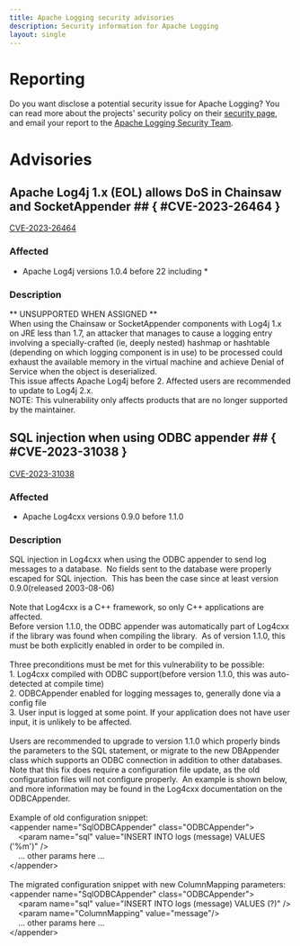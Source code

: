 ```yaml
---
title: Apache Logging security advisories
description: Security information for Apache Logging
layout: single
---
```


# Reporting

Do you want disclose a potential security issue for Apache Logging? You can read more about the projects' security policy on their [security page](None), and email your report to the  [Apache Logging Security Team](mailto:security@logging.apache.org).

# Advisories

## Apache Log4j 1.x (EOL) allows DoS in Chainsaw and SocketAppender ## { #CVE-2023-26464 }

[CVE-2023-26464](./CVE-2023-26464.cve.json)

### Affected

* Apache Log4j versions 1.0.4 before 22 including *


### Description

<div>** UNSUPPORTED WHEN ASSIGNED **</div><div>When using the Chainsaw or SocketAppender components with Log4j 1.x on JRE less than 1.7, an attacker that manages to cause a logging entry involving a specially-crafted (ie, deeply nested) 
hashmap or hashtable (depending on which logging component is in use) to be processed could exhaust the available memory in the virtual machine and achieve Denial of Service when the object is deserialized.</div><div>This issue affects Apache Log4j before 2. Affected users are recommended to update to Log4j 2.x.</div><div>NOTE: This vulnerability only affects products that are no longer supported by the maintainer.<br></div><p></p>

## SQL injection when using ODBC appender ## { #CVE-2023-31038 }

[CVE-2023-31038](./CVE-2023-31038.cve.json)

### Affected

* Apache Log4cxx versions 0.9.0 before 1.1.0


### Description

<div>SQL injection in Log4cxx when using the ODBC appender to send log messages to a database.&nbsp; No fields sent to the database were properly escaped for SQL injection.&nbsp; This has been the case since at least version 0.9.0(released 2003-08-06)</div><div><br></div><div>Note that Log4cxx is a C++ framework, so only C++ applications are affected.</div><div>Before version 1.1.0, the ODBC appender was automatically part of Log4cxx if the library was found when compiling the library.&nbsp; As of version 1.1.0, this must be both explicitly enabled in order to be compiled in.</div><div><br></div><div>Three preconditions must be met for this vulnerability to be possible:</div><div>1. Log4cxx compiled with ODBC support(before version 1.1.0, this was auto-detected at compile time)</div><div>2. ODBCAppender enabled for logging messages to, generally done via a config file</div><div>3. User input is logged at some point. If your application does not have user input, it is unlikely to be affected.<br></div><div><br></div><div>Users are recommended to upgrade to version 1.1.0 which properly binds the parameters to the SQL statement, or migrate to the new DBAppender class which supports an ODBC connection in addition to other databases. <br>Note that this fix does require a configuration file update, as the old configuration files will not configure properly.&nbsp; An example is shown below, and more information may be found in the Log4cxx documentation on the ODBCAppender.<br></div><div><br></div><div>Example of old configuration snippet:</div><div>&lt;appender name="SqlODBCAppender" class="ODBCAppender"&gt;</div><div>&nbsp;&nbsp;&nbsp; &lt;param name="sql" value="INSERT INTO logs (message) VALUES ('%m')" /&gt;</div><div>&nbsp;&nbsp;&nbsp; ... other params here ...</div><div>&lt;/appender&gt;</div><div><br></div><div>The migrated configuration snippet with new ColumnMapping parameters:<br></div><div>&lt;appender name="SqlODBCAppender" class="ODBCAppender"&gt;<br></div><div><div></div><div>&nbsp; &nbsp; &lt;param name="sql" value="INSERT INTO logs (message) VALUES (?)" /&gt;</div><div>&nbsp;&nbsp;&nbsp; &lt;param name="ColumnMapping" value="message"/&gt;<br>&nbsp;&nbsp;&nbsp; ... other params here ...<br></div><div>&lt;/appender&gt;<br></div><br></div>